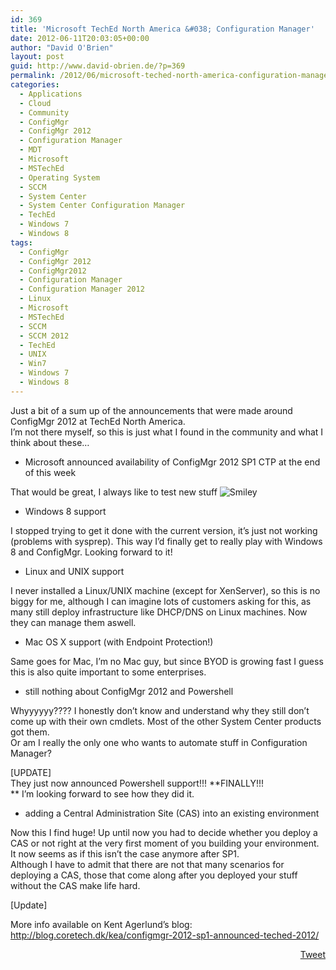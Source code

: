 ```yaml
---
id: 369
title: 'Microsoft TechEd North America &#038; Configuration Manager'
date: 2012-06-11T20:03:05+00:00
author: "David O'Brien"
layout: post
guid: http://www.david-obrien.de/?p=369
permalink: /2012/06/microsoft-teched-north-america-configuration-manager/
categories:
  - Applications
  - Cloud
  - Community
  - ConfigMgr
  - ConfigMgr 2012
  - Configuration Manager
  - MDT
  - Microsoft
  - MSTechEd
  - Operating System
  - SCCM
  - System Center
  - System Center Configuration Manager
  - TechEd
  - Windows 7
  - Windows 8
tags:
  - ConfigMgr
  - ConfigMgr 2012
  - ConfigMgr2012
  - Configuration Manager
  - Configuration Manager 2012
  - Linux
  - Microsoft
  - MSTechEd
  - SCCM
  - SCCM 2012
  - TechEd
  - UNIX
  - Win7
  - Windows 7
  - Windows 8
---
```

Just a bit of a sum up of the announcements that were made around ConfigMgr 2012 at TechEd North America.  
I’m not there myself, so this is just what I found in the community and what I think about these…

  * Microsoft announced availability of ConfigMgr 2012 SP1 CTP at the end of this week

That would be great, I always like to test new stuff <img style="border-bottom-style: none; border-left-style: none; border-top-style: none; border-right-style: none" class="wlEmoticon wlEmoticon-smile" alt="Smiley" src="http://www.david-obrien.de/wp-content/uploads/2012/06/wlEmoticon-smile.png" />

  * Windows 8 support

I stopped trying to get it done with the current version, it’s just not working (problems with sysprep). This way I’d finally get to really play with Windows 8 and ConfigMgr. Looking forward to it!

  * Linux and UNIX support

I never installed a Linux/UNIX machine (except for XenServer), so this is no biggy for me, although I can imagine lots of customers asking for this, as many still deploy infrastructure like DHCP/DNS on Linux machines. Now they can manage them aswell.

  * Mac OS X support (with Endpoint Protection!)

Same goes for Mac, I’m no Mac guy, but since BYOD is growing fast I guess this is also quite important to some enterprises.

  * still nothing about ConfigMgr 2012 and Powershell

Whyyyyyy???? I honestly don’t know and understand why they still don’t come up with their own cmdlets. Most of the other System Center products got them.  
Or am I really the only one who wants to automate stuff in Configuration Manager?

[UPDATE]  
They just now announced Powershell support!!! **FINALLY!!!  
** I’m looking forward to see how they did it.

  * adding a Central Administration Site (CAS) into an existing environment

Now this I find huge! Up until now you had to decide whether you deploy a CAS or not right at the very first moment of you building your environment. It now seems as if this isn’t the case anymore after SP1.  
Although I have to admit that there are not that many scenarios for deploying a CAS, those that come along after you deployed your stuff without the CAS make life hard.

[Update]

More info available on Kent Agerlund’s blog: <a href="http://blog.coretech.dk/kea/configmgr-2012-sp1-announced-teched-2012/" onclick="_gaq.push(['_trackEvent', 'outbound-article', 'http://blog.coretech.dk/kea/configmgr-2012-sp1-announced-teched-2012/', 'http://blog.coretech.dk/kea/configmgr-2012-sp1-announced-teched-2012/']);" >http://blog.coretech.dk/kea/configmgr-2012-sp1-announced-teched-2012/</a>

<div style="float: right; margin-left: 10px;">
  <a href="https://twitter.com/share" onclick="_gaq.push(['_trackEvent', 'outbound-article', 'https://twitter.com/share', 'Tweet']);" class="twitter-share-button" data-hashtags="ConfigMgr,ConfigMgr+2012,ConfigMgr2012,Configuration+Manager,Configuration+Manager+2012,Linux,Microsoft,MSTechEd,SCCM,SCCM+2012,TechEd,UNIX,Win7,Windows+7,Windows+8" data-count="vertical" data-url="http://www.david-obrien.net/2012/06/microsoft-teched-north-america-configuration-manager/">Tweet</a>
</div>
